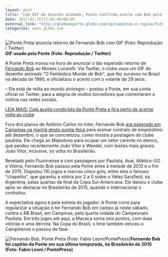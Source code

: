 ```yaml
---
layout: post
title: "Com GIF de desenho animado, Ponte confirma acerto com Bob pelo Twitter"
date: 2017-02-16T13:45:00+00:00
external_link: "http://globoesporte.globo.com/sp/campinas-e-regiao/futebol/times/ponte-preta/noticia/2017/02/com-gif-de-desenho-animado-ponte-confirma-acerto-com-bob-pelo-twitter.html"
categories: news globo.com
---
```

 ![Ponte Preta anuncia retorno de Fernando Bob com GIF (Foto: Reprodução / Twitter)](http://s2.glbimg.com/PoMsfsKqNStSmEGdPk89X0T5DxQ=/0x0:720x708/300x295/s.glbimg.com/es/ge/f/original/2017/02/16/ponte1.jpg "Ponte Preta anuncia retorno de Fernando Bob com GIF (Foto: Reprodução / Twitter)")**GIF usado pela Ponte (Foto: Reprodução / Twitter)**

A Ponte Preta inovou na hora de anunciar o tão esperado retorno de [Fernando Bob](http://globoesporte.globo.com/atleta/fernando-bob.html) ao Moisés Lucarelli. Via Twitter, o clube usou um GIF do desenho animado "O Fantástico Mundo de Bob", que fez sucesso no Brasil na década de 1990, e oficializou o acerto com o volante de 29 anos.

– Ele está de volta ao mundo alvinegro&nbsp;– postou a Ponte, em sua conta oficial no Twitter, para a alegria de muitos torcedores que comentaram a notícia nas redes sociais.

[LEIA MAIS: Cajá aceita condições da Ponte Preta e fica perto de acertar volta ao clube](http://globoesporte.globo.com/sp/campinas-e-regiao/futebol/noticia/2017/02/caja-da-sinal-positivo-para-condicoes-da-ponte-e-fica-perto-de-acertar-volta.html)

Fora dos planos de Antônio Carlos no Inter, Fernando Bob [era esperado em Campinas na manhã desta quinta-feira](http://globoesporte.globo.com/sp/campinas-e-regiao/futebol/noticia/2017/02/ponte-fecha-acordo-com-inter-espera-bob-e-analisa-proposta-por-pottke.html) para assinar contrato de empréstimo até dezembro, o que se concretizou, como mostra a postagem do clube paulista. Ele chega ao Majestoso para ocupar um setor carente no elenco, que perdeu recentemente João Vitor e Wendel, com lesões mais graves. João Vitor, inclusive, só volta no Brasileirão.

Revelado pelo Fluminense e com passagens por Paulista, Avaí, Atlético-GO e Vitória, Fernando Bob passou pela Ponte entre a metade de 2013 e o fim de 2015. Disputou 110 jogos e marcou cinco gols, entre eles o famoso "chapelito", que garantiu a vitória por 2 a 0 sobre o Vélez Sarsfield, na Argentina, pelas quartas de final da Copa Sul-Americana. Ele deixou o clube após se destacar no Brasileirão de 2015, quando o Internacional o contratou.

A expectativa agora é pela estreia do jogador. A Ponte corre para regularizar a situação e ter Fernando Bob em campo já neste sábado, contra o RB Brasil, em Campinas, pela quarta rodada do Campeonato Paulista. Em três jogos até aqui, a Macaca soma seis pontos, com duas vitórias e uma derrota. Na Copa do Brasil, o time também venceu o Campinense e passou de fase.

 ![Fernando Bob, Ponte Preta (Foto: Fabio Leoni/PontePress)](http://s2.glbimg.com/q53vyLgETaRfEXh_Pzk22f6GYYw=/0x0:919x599/690x450/s.glbimg.com/es/ge/f/original/2015/09/25/bob.jpg "Fernando Bob, Ponte Preta (Foto: Fabio Leoni/PontePress)")**Fernando Bob foi capitão da Ponte em sua última temporada, no Brasileirão de 2015 (Foto: Fabio Leoni / PontePress)**

